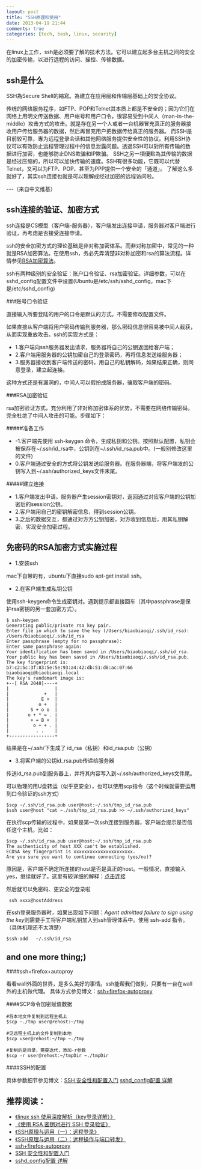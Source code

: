 ```yaml
---
layout: post
title: "SSH原理和使用"
date: 2013-04-19 21:44
comments: true
categories: [tech, bash, linux, security]
---
```


在linux上工作，ssh是必须要了解的技术方法。它可以建立起多台主机之间的安全的加密传输，以进行远程的访问、操控、传输数据。


ssh是什么
---

SSH為Secure Shell的縮寫。為建立在应用层和传输层基础上的安全协议。

传统的网络服务程序，如FTP、POP和Telnet其本质上都是不安全的；因为它们在网络上用明文传送数据、用户帐号和用户口令，很容易受到中间人（man-in-the-middle）攻击方式的攻击。就是存在另一个人或者一台机器冒充真正的服务器接收用户传给服务器的数据，然后再冒充用户把数据传给真正的服务器。
而SSH是目前较可靠，專为远程登录会话和其他网络服务提供安全性的协议。利用SSH协议可以有效防止远程管理过程中的信息泄露问题。透過SSH可以對所有传输的数据进行加密，也能够防止DNS欺骗和IP欺骗。
SSH之另一項優點為其传输的数据是经过压缩的，所以可以加快传输的速度。SSH有很多功能，它既可以代替Telnet，又可以为FTP、POP、甚至为PPP提供一个安全的「通道」。
了解这么多就好了，其实ssh连接也就是可以理解成经过加密的远程访问啦。
<!--more-->
---（来自中文维基）


ssh连接的验证、加密方式
---
ssh连接是CS模型（客户端-服务器），客户端发出连接申请，服务器对客户端进行验证，再考虑是否接受连接申请。

ssh的安全加密方式的理论基础是非对称加密体系。而非对称加密中，常见的一种就是RSA加密算法。在使用ssh，务必先弄清楚非对称加密和rsa的算法流程。详情参见[RSA加密算法](http://zh.wikipedia.org/wiki/RSA%E5%8A%A0%E5%AF%86%E6%BC%94%E7%AE%97%E6%B3%95)。

ssh有两种级别的安全验证：账户口令验证、rsa加密验证。详细参数，可以在sshd_config配置文件中设置(Ubuntu是/etc/ssh/sshd_config，mac下是/etc/sshd_config)


###账号口令验证

直接输入所要登陆的用户的口令是默认的方式。不需要修改配置文件。

如果直接从客户端将用户密码传输到服务器，那么密码信息很容易被中间人截获，从而实现重放攻击。ssh的实现方式是：

* 1.客户端向ssh服务器发出请求，服务器将自己的公钥返回给客户端；
* 2.客户端用服务器的公钥加密自己的登录密码，再将信息发送给服务器；
* 3.服务器接收到客户端传送的密码，用自己的私钥解码，如果结果正确，则同意登录，建立起连接。

这种方式还是有漏洞的，中间人可以假扮成服务器，骗取客户端的密码。

###RSA加密验证

rsa加密验证方式，充分利用了非对称加密体系的优势，不需要在网络传输密码，完全杜绝了中间人攻击的可能。步骤如下：

#####准备工作

* -1.客户端先使用 ssh-keygen 命令，生成私钥和公钥。按照默认配置，私钥会被保存在~/.ssh/id_rsa中，公钥则在~/.ssh/id_rsa.pub中。(一般别修改这里的文件)
* 0.客户端通过安全的方式将公钥发送给服务器。在服务器端，将客户端发的公钥写入到~/.ssh/authorized_keys文件末尾。

#####建立连接

* 1.客户端发出申请。服务器产生session密钥对，返回通过对应客户端的公钥加密后的session公钥。
* 2.客户端用自己的密钥解密信息，得到session公钥。
* 3.之后的数据交互，都通过对方方公钥加密，对方收到信息后，用其私钥解密，实现安全加密过程。


免密码的RSA加密方式实施过程
---
* 1.安装ssh

mac下自带的有，ubuntu下直接sudo apt-get install ssh。

* 2.在客户端生成私钥公钥

使用ssh-keygen命令生成密钥对。遇到提示都直接回车（其中passphrase是保护rsa密钥的另一套加密方式）。

```
$ ssh-keygen   
Generating public/private rsa key pair.  
Enter file in which to save the key (/Users/biaobiaoqi/.ssh/id_rsa): /Users/biaobiaoqi/.ssh/id_rsa  
Enter passphrase (empty for no passphrase):   
Enter same passphrase again:   
Your identification has been saved in /Users/biaobiaoqi/.ssh/id_rsa.  
Your public key has been saved in /Users/biaobiaoqi/.ssh/id_rsa.pub.  
The key fingerprint is:  
b7:c2:5c:3f:83:5e:5e:93:a4:42:db:51:d8:ac:07:66 biaobiaoqi@biaobiaoqi.local  
The key's randomart image is:  
+--[ RSA 2048]----+  
|                 |  
|             +   |  
|            E +  |  
|           o +   |  
|        S + o o  |  
|       o + * = . |  
|        + = B +  |  
|         o + + . |  
|          . .    |  
+-----------------+  
```

结果是在~/.ssh/下生成了 id_rsa（私钥）和id_rsa.pub（公钥）

* 3.将客户端的公钥id_rsa.pub传递给服务器

传送id_rsa.pub到服务器上，并将其内容写入到~/.ssh/authorized_keys文件尾。

可以物理的用U盘转运（似乎更安全），也可以使用scp指令（这个时候就需要运用到口令验证的ssh方式)

```
$scp ~/.ssh/id_rsa.pub user@host:~/.ssh/tmp_id_rsa.pub
$ssh user@host "cat ~./ssh/tmp_id_rsa.pub >> ~/.ssh/authorized_keys"
```

在执行scp传输的过程中，如果是第一次ssh连接到服务器，客户端会提示是否信任这个主机，比如：
```
$scp ~/.ssh/id_rsa.pub user@host:~/.ssh/tmp_id_rsa.pub
The authenticity of host XXX can't be established.
ECDSA key fingerprint is xxxxxxxxxxxxxxxxxxxxxx.
Are you sure you want to continue connecting (yes/no)?
```
原因是，客户端不确定所连接的host是否是真正的host。一般情况，直接输入yes，继续就好了。这里有较详细的解释：[点击连接](http://stackoverflow.com/questions/3663895/ssh-the-authenticity-of-host-hostname-cant-be-established)


然后就可以免密码、更安全的登录啦
```
 ssh xxxx@hostAddress
```


在ssh登录服务器时，如果出现如下问题：*Agent admitted failure to sign using the key*则需要手工将客户端私钥加入到ssh管理体系中。使用 ssh-add 指令。（具体机理还不太清楚）
```
$ssh-add   ~/.ssh/id_rsa
```

and one more thing;)
---
####ssh+firefox+autoproy

看看wall外面的世界，是多么美好的事情。ssh能帮我们做到，只要有一台在wall外的主机做代理。
具体方式参见博文：[ssh+firefox-autoproxy](http://reverland.bitbucket.org/ssh_climbe.html)

####SCP命令加密赋值数据
```
#将本地文件复制到远程主机上
$scp ~./tmp user@rehost:~/tmp

#见远程主机上的文件复制到本地
$scp user@rehost:~/tmp ~./tmp

#复制的是目录，需要迭代，添加-r参数
$scp -r user@rehost:~/tmpDir ~./tmpDir
```

####SSH的配置

具体参数细节参见博文：[SSH 安全性和配置入门](http://www.ibm.com/developerworks/cn/aix/library/au-sshsecurity/)
[sshd_config配置 详解](http://blog.licess.org/sshd_config/)

推荐阅读：
---

* [《linux ssh 使用深度解析（key登录详解）》](http://blog.lizhigang.net/archives/249)
* [《使用 RSA 密钥对进行 SSH 登录验证》](http://wiki.tuna.tsinghua.edu.cn/SshKeyHowto)
* [《SSH原理与运用（一）：远程登录》](http://www.ruanyifeng.com/blog/2011/12/ssh_remote_login.html)
* [《SSH原理与运用（二）：远程操作与端口转发》](http://www.ruanyifeng.com/blog/2011/12/ssh_port_forwarding.html)
* [ssh+firefox-autoproxy](http://reverland.bitbucket.org/ssh_climbe.html)
* [SSH 安全性和配置入门](http://www.ibm.com/developerworks/cn/aix/library/au-sshsecurity/)
* [sshd_config配置 详解](http://blog.licess.org/sshd_config/)